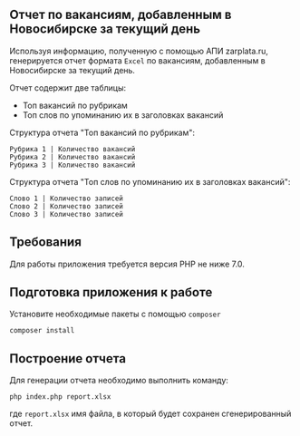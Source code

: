 Отчет по вакансиям, добавленным в Новосибирске за текущий день
--------------------------------------------------------------

Используя информацию, полученную с помощью АПИ zarplata.ru, генерируется отчет формата `Excel` по вакансиям, добавленным в Новосибирске за текущий день.

Отчет содержит две таблицы:

- Топ вакансий по рубрикам
- Топ слов по упоминанию их в заголовках вакансий

Структура отчета "Топ вакансий по рубрикам":

    Рубрика 1 | Количество вакансий
    Рубрика 2 | Количество вакансий
    Рубрика 3 | Количество вакансий
    
Структура отчета "Топ слов по упоминанию их в заголовках вакансий":

    Слово 1 | Количество записей
    Слово 2 | Количество записей
    Слово 3 | Количество записей
    

Требования
----------

Для работы приложения требуется версия PHP не ниже 7.0.

Подготовка приложения к работе
------------------------------

Установите необходимые пакеты с помощью `composer`

    composer install
    
Построение отчета
-----------------
Для генерации отчета необходимо выполнить команду:

    php index.php report.xlsx

где `report.xlsx` имя файла, в который будет сохранен сгенерированный отчет.